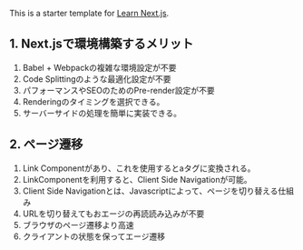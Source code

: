 This is a starter template for [Learn Next.js](https://nextjs.org/learn).

## 1. Next.jsで環境構築するメリット

1. Babel + Webpackの複雑な環境設定が不要
2. Code Splittingのような最適化設定が不要
3. パフォーマンスやSEOのためのPre-render設定が不要
4. Renderingのタイミングを選択できる。
5. サーバーサイドの処理を簡単に実装できる。

## 2. ページ遷移

1. Link Componentがあり、これを使用するとaタグに変換される。
2. LinkComponentを利用すると、Client Side Navigationが可能。
  1. Client Side Navigationとは、Javascriptによって、ページを切り替える仕組み
  2. URLを切り替えてもおエージの再読読み込みが不要
  3. ブラウザのページ遷移より高速
  4. クライアントの状態を保ってエージ遷移

